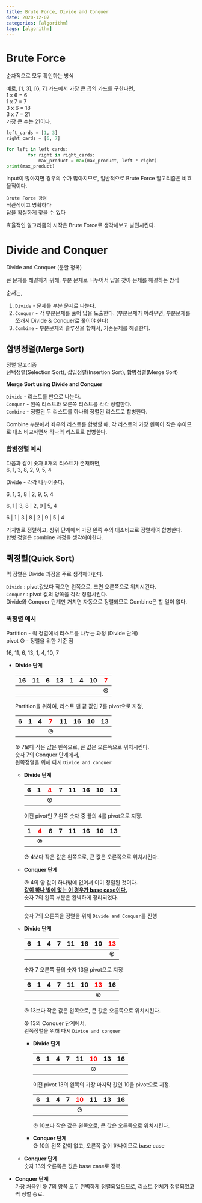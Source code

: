 ```yaml
---
title: Brute Force, Divide and Conquer
date: 2020-12-07
categories: [algorithm]
tags: [algorithm]
---
```


# Brute Force
순차적으로 모두 확인하는 방식

예로, [1, 3], [6, 7] 카드에서 가장 큰 곱의 카드를 구한다면,  
1 x 6 = 6  
1 x 7 = 7  
3 x 6 = 18  
3 x 7 = 21  
가장 큰 수는 21이다.

<!-- more -->
 
```python
left_cards = [1, 3]
right_cards = [6, 7]

for left in left_cards:
        for right in right_cards:
            max_product = max(max_product, left * right)
print(max_product)
```
  
Input이 많아지면 경우의 수가 많아지므로, 일반적으로 Brute Force 알고리즘은 비효율적이다.

 
`Brute Force 장점`  
직관적이고 명확하다  
답을 확실하게 찾을 수 있다  


효율적인 알고리즘의 시작은 Brute Force로 생각해보고 발전시킨다.



#  Divide and Conquer

Divide and Conquer (분할 정복)

큰 문제를 해결하기 위해, 부분 문제로 나누어서 답을 찾아 문제를 해결하는 방식

순서는,

1. `Divide` - 문제를 부분 문제로 나눈다.  
2. `Conquer` - 각 부분문제를 풀어 답을 도출한다. (부분문제가 어려우면, 부분문제를 쪼개서 Divide & Conquer로 풀어야 한다)  
3. `Combine` - 부분문제의 솔루션을 합쳐서, 기존문제를 해결한다.


## 합병정렬(Merge Sort)

정렬 알고리즘  
선택정렬(Selection Sort), 삽입정렬(Insertion Sort), 합병정렬(Merge Sort)

**Merge Sort using Divide and Conquer**

`Divide` - 리스트를 반으로 나눈다.  
`Conquer` - 왼쪽 리스트와 오른쪽 리스트를 각각 정렬한다.  
`Combine` - 정렬된 두 리스트를 하나의 정렬된 리스트로 합병한다.


Combine 부분에서 좌우의 리스트를 합병할 때, 각 리스트의 가장 왼쪽이 작은 수이므로 대소 비교하면서 하나의 리스트로 합병한다.


### 합병정렬 예시  
다음과 같이 숫자 8개의 리스트가 존재하면,  
6, 1, 3, 8, 2, 9, 5, 4

Divide - 각각 나누어준다.

6, 1, 3, 8  |  2, 9, 5, 4

6, 1  |  3, 8  |  2, 9  |  5, 4

6  |  1  |  3  |  8  |  2  |  9  |  5  |  4


가지별로 정렬하고, 상위 단계에서 가장 왼쪽 수의 대소비교로 정렬하여 합병한다.  
합병 정렬은 combine 과정을 생각해야한다.


## 퀵정렬(Quick Sort)

퀵 정렬은 Divide 과정을 주로 생각해야한다.

`Divide` : pivot값보다 작으면 왼쪽으로, 크면 오른쪽으로 위치시킨다.  
`Conquer` : pivot 값의 양쪽을 각각 정렬시킨다.  
Divide와 Conquer 단계만 거치면 자동으로 정렬되므로 Combine은 할 일이 없다. 



### 퀵정렬 예시

Partition - 퀵 정렬에서 리스트를 나누는 과정 (Divide 단계)  
pivot ℗ - 정렬을 위한 기준 점

16, 11, 6, 13, 1, 4, 10, 7

- **Divide 단계**

  |  16  |  11  |  6   |  13  |  1   |  4   |  10  | <span style="color:red">7</span> |
  | :--: | :--: | :--: | :--: | :--: | :--: | :--: | :------------------------------: |
  |      |      |      |      |      |      |      |                ℗                 |

  Partition을 위하여, 리스트 맨 끝 값인 7를 pivot으로 지정,

  |  6   |  1   |  4   | <span style="color:red">7</span> |  11  |  16  |  10  |  13  |
  | :--: | :--: | :--: | :------------------------------: | :--: | :--: | :--: | :--: |
  |      |      |      |                ℗                 |      |      |      |      |

  ℗ 7보다 작은 값은 왼쪽으로, 큰 값은 오른쪽으로 위치시킨다.  
  숫자 7의 Conquer 단계에서,  
  왼쪽정렬을 위해 다시 `Divide and conquer`

  

  - **Divide 단계**

    |  6   |  1   | <span style="color:red">4</span> |  7   |  11  |  16  |  10  |  13  |
    | :--: | :--: | :------------------------------: | :--: | :--: | :--: | :--: | :--: |
    |      |      |                ℗                 |      |      |      |      |      |

    이전 pivot인 7 왼쪽 숫자 중 끝의 4를 pivot으로 지정.

    |  1   | <span style="color:red">4</span> |  6   |  7   |  11  |  16  |  10  |  13  |
    | :--: | :------------------------------: | :--: | :--: | :--: | :--: | :--: | :--: |
    |      |                ℗                 |      |      |      |      |      |      |

    ℗ 4보다 작은 값은 왼쪽으로, 큰 값은 오른쪽으로 위치시킨다.

    

  - **Conquer 단계**

    ℗ 4의 양 값이 하나밖에 없어서 이미 정렬된 것이다.  
    <u>**값이 하나 밖에 없는 이 경우가 base case이다.**</u>  
    숫자 7의 왼쪽 부분은 완벽하게 정리되었다.

    

    ---

    숫자 7의 오른쪽을 정렬을 위해 `Divide and Conquer`를 진행

    

  - **Divide 단계**

    |  6   |  1   |  4   |  7   |  11  |  16  |  10  | <span style="color:red">13</span> |
    | :--: | :--: | :--: | :--: | :--: | :--: | :--: | :-------------------------------: |
    |      |      |      |      |      |      |      |                 ℗                 |

    숫자 7 오른쪽 끝의 숫자 13을 pivot으로 지정

    |  6   |  1   |  4   |  7   |  11  |  10  | <span style="color:red">13</span> |  16  |
    | :--: | :--: | :--: | :--: | :--: | :--: | :-------------------------------: | :--: |
    |      |      |      |      |      |      |                 ℗                 |      |

    ℗ 13보다 작은 값은 왼쪽으로, 큰 값은 오른쪽으로 위치시킨다.

    

    ℗ 13의 Conquer 단계에서,  
    왼쪽정렬을 위해 다시 `Divide and conquer`

    

    - **Divide 단계**

      |  6   |  1   |  4   |  7   |  11  | <span style="color:red">10</span> |  13  |  16  |
      | :--: | :--: | :--: | :--: | :--: | :-------------------------------: | :--: | :--: |
      |      |      |      |      |      |                 ℗                 |      |      |

      이전 pivot 13의 왼쪽의 가장 마지막 값인 10을 pivot으로 지정.

      |  6   |  1   |  4   |  7   | <span style="color:red">10</span> |  11  |  13  |  16  |
      | :--: | :--: | :--: | :--: | :-------------------------------: | :--: | :--: | :--: |
      |      |      |      |      |                 ℗                 |      |      |      |

      ℗ 10보다 작은 값은 왼쪽으로, 큰 값은 오른쪽으로 위치시킨다.

      

    - **Conquer 단계**  
      ℗ 10의 왼쪽 값이 없고, 오른쪽 값이 하나이므로 base case

      

  - **Conquer 단계**  
    숫자 13의 오른쪽은 값은 base case로 정복.

    

- **Conquer 단계**  
  가장 처음인 ℗ 7의 양쪽 모두 완벽하게 정렬되었으므로, 리스트 전체가 정렬되었고 퀵 정렬 종료.

